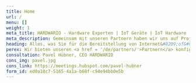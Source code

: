 ```yaml
---
title: Home 
url: / 
menu: [] 
weight: 1 
meta_title: HARDWARIO - Hardware Experten | IoT Geräte | IoT Hardware 
meta_description: Gemeinsam mit unseren Partnern haben wir uns auf Projekte für das Internet der Dinge und Geräte mit sehr geringem Stromverbrauch spezialisiert. 
heading: Alles, was Sie für die Bereitstellung von Internet&#8209;of&#8209;Things benötigen
perex: Wir bieten unseren <a href = '/de/partners/'>Partnern</a> konfigurierbare Internet-of-Things (IoT)-Geräte, Konnektivität und Cloud-Services. Gemeinsam setzen wir erfolgreich IoT-Projekte in den Bereichen Fertigung, Landwirtschaft, Einzelhandel, Gesundheitswesen und Gebäudemanagement um.
consultation: Pavel Hübner, CEO HARDWARIO 
cons_img: pavel.jpg 
cons_link: https://meetings.hubspot.com/pavel-hubner 
form_id: ed0a18c7-5165-4a1a-b68f-c94e94bb0e5b
---
```

